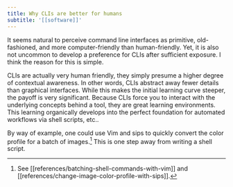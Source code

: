 ```yaml
---
title: Why CLIs are better for humans
subtitle: '[[software]]'
---
```


It seems natural to perceive command line interfaces as primitive,
old-fashioned, and more computer-friendly than human-friendly. Yet, it
is also not uncommon to develop a preference for CLIs after sufficient
exposure. I think the reason for this is simple.

CLIs are actually very human friendly, they simply presume a higher
degree of contextual awareness. In other words, CLIs abstract away fewer
details than graphical interfaces. While this makes the initial learning
curve steeper, the payoff is very significant. Because CLIs force you to
interact with the underlying concepts behind a tool, they are great
learning environments. This learning organically develops into the
perfect foundation for automated workflows via shell scripts, etc..

By way of example, one could use Vim and sips to quickly convert the
color profile for a batch of images.[^1] This is one step away from
writing a shell script.

[^1]: See [[references/batching-shell-commands-with-vim]] and
  [[references/change-image-color-profile-with-sips]].
